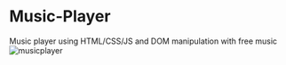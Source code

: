# Music-Player
Music player using HTML/CSS/JS and DOM manipulation with free music 
![musicplayer](https://user-images.githubusercontent.com/10203448/194440688-acdddfc5-8bf5-4ff5-ac79-ff25999d47ea.PNG)

